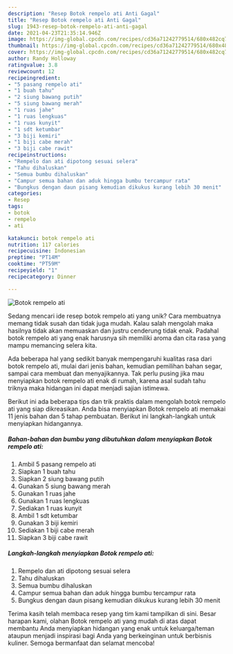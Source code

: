 ```yaml
---
description: "Resep Botok rempelo ati Anti Gagal"
title: "Resep Botok rempelo ati Anti Gagal"
slug: 1943-resep-botok-rempelo-ati-anti-gagal
date: 2021-04-23T21:35:14.946Z
image: https://img-global.cpcdn.com/recipes/cd36a71242779514/680x482cq70/botok-rempelo-ati-foto-resep-utama.jpg
thumbnail: https://img-global.cpcdn.com/recipes/cd36a71242779514/680x482cq70/botok-rempelo-ati-foto-resep-utama.jpg
cover: https://img-global.cpcdn.com/recipes/cd36a71242779514/680x482cq70/botok-rempelo-ati-foto-resep-utama.jpg
author: Randy Holloway
ratingvalue: 3.8
reviewcount: 12
recipeingredient:
- "5 pasang rempelo ati"
- "1 buah tahu"
- "2 siung bawang putih"
- "5 siung bawang merah"
- "1 ruas jahe"
- "1 ruas lengkuas"
- "1 ruas kunyit"
- "1 sdt ketumbar"
- "3 biji kemiri"
- "1 biji cabe merah"
- "3 biji cabe rawit"
recipeinstructions:
- "Rempelo dan ati dipotong sesuai selera"
- "Tahu dihaluskan"
- "Semua bumbu dihaluskan"
- "Campur semua bahan dan aduk hingga bumbu tercampur rata"
- "Bungkus dengan daun pisang kemudian dikukus kurang lebih 30 menit"
categories:
- Resep
tags:
- botok
- rempelo
- ati

katakunci: botok rempelo ati 
nutrition: 117 calories
recipecuisine: Indonesian
preptime: "PT14M"
cooktime: "PT59M"
recipeyield: "1"
recipecategory: Dinner

---
```



![Botok rempelo ati](https://img-global.cpcdn.com/recipes/cd36a71242779514/680x482cq70/botok-rempelo-ati-foto-resep-utama.jpg)

Sedang mencari ide resep botok rempelo ati yang unik? Cara membuatnya memang tidak susah dan tidak juga mudah. Kalau salah mengolah maka hasilnya tidak akan memuaskan dan justru cenderung tidak enak. Padahal botok rempelo ati yang enak harusnya sih memiliki aroma dan cita rasa yang mampu memancing selera kita.

Ada beberapa hal yang sedikit banyak mempengaruhi kualitas rasa dari botok rempelo ati, mulai dari jenis bahan, kemudian pemilihan bahan segar, sampai cara membuat dan menyajikannya. Tak perlu pusing jika mau menyiapkan botok rempelo ati enak di rumah, karena asal sudah tahu triknya maka hidangan ini dapat menjadi sajian istimewa.




Berikut ini ada beberapa tips dan trik praktis dalam mengolah botok rempelo ati yang siap dikreasikan. Anda bisa menyiapkan Botok rempelo ati memakai 11 jenis bahan dan 5 tahap pembuatan. Berikut ini langkah-langkah untuk menyiapkan hidangannya.

<!--inarticleads1-->

##### Bahan-bahan dan bumbu yang dibutuhkan dalam menyiapkan Botok rempelo ati:

1. Ambil 5 pasang rempelo ati
1. Siapkan 1 buah tahu
1. Siapkan 2 siung bawang putih
1. Gunakan 5 siung bawang merah
1. Gunakan 1 ruas jahe
1. Gunakan 1 ruas lengkuas
1. Sediakan 1 ruas kunyit
1. Ambil 1 sdt ketumbar
1. Gunakan 3 biji kemiri
1. Sediakan 1 biji cabe merah
1. Siapkan 3 biji cabe rawit




<!--inarticleads2-->

##### Langkah-langkah menyiapkan Botok rempelo ati:

1. Rempelo dan ati dipotong sesuai selera
1. Tahu dihaluskan
1. Semua bumbu dihaluskan
1. Campur semua bahan dan aduk hingga bumbu tercampur rata
1. Bungkus dengan daun pisang kemudian dikukus kurang lebih 30 menit




Terima kasih telah membaca resep yang tim kami tampilkan di sini. Besar harapan kami, olahan Botok rempelo ati yang mudah di atas dapat membantu Anda menyiapkan hidangan yang enak untuk keluarga/teman ataupun menjadi inspirasi bagi Anda yang berkeinginan untuk berbisnis kuliner. Semoga bermanfaat dan selamat mencoba!

